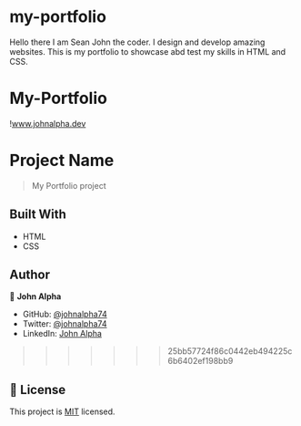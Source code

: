 # my-portfolio
Hello there I am Sean John the coder. I design and develop amazing websites. This is my portfolio to showcase abd test my skills in HTML and CSS. 

# My-Portfolio
!www.johnalpha.dev

# Project Name

> My Portfolio project

## Built With

- HTML
- CSS
## Author
👤 **John Alpha**

- GitHub: [@johnalpha74](https://github.com/johnalpha74)
- Twitter: [@johnalpha74](https://twitter.com/johnalpha74)
- LinkedIn: [John Alpha](https://linkedin.com/in/johnalpha74)

>>>>>>> 25bb57724f86c0442eb494225c6b6402ef198bb9

## 📝 License

This project is [MIT](./MIT.md) licensed.

